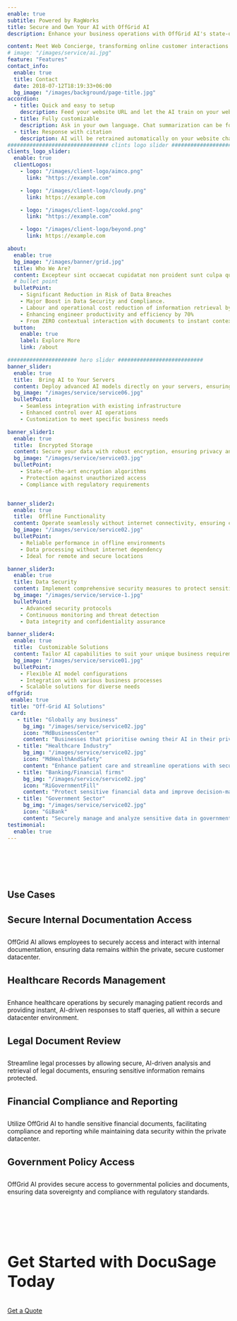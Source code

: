 ```yaml
---
enable: true
subtitle: Powered by RagWorks
title: Secure and Own Your AI with OffGrid AI
description: Enhance your business operations with OffGrid AI's state-of-the-art technology, designed  to provide unparalleled security and innovation tailored to your specific needs.

content: Meet Web Concierge, transforming online customer interactions with its advanced website bot, powered by RagWorks technology.
# image: "/images/service/ai.jpg"
feature: "Features"
contact_info:
  enable: true
  title: Contact
  date: 2018-07-12T18:19:33+06:00
  bg_image: "/images/background/page-title.jpg"
accordion:
  - title: Quick and easy to setup
    description: Feed your website URL and let the AI train on your website. Then embed the AI bot in your website.
  - title: Fully customizable
    description: Ask in your own language. Chat summarization can be forwarded to your sales/marketing teams.
  - title: Response with citation
    description: AI will be retrained automatically on your website changes and AI will answer with the accurate citation on your website.
################################ clints logo slider ################################
clients_logo_slider:
  enable: true
  clientLogos:
    - logo: "/images/client-logo/aimco.png"
      link: "https://example.com"

    - logo: "/images/client-logo/cloudy.png"
      link: https://example.com

    - logo: "/images/client-logo/cookd.png"
      link: "https://example.com"

    - logo: "/images/client-logo/beyond.png"
      link: https://example.com

about:
  enable: true
  bg_image: "/images/banner/grid.jpg"
  title: Who We Are?
  content: Excepteur sint occaecat cupidatat non proident sunt culpa qui officia deserunt mollit anim id est laborum.
  # bullet point
  bulletPoint:
    - Significant Reduction in Risk of Data Breaches
    - Major Boost in Data Security and Compliance.
    - Labour and operational cost reduction of information retrieval by 80%
    - Enhancing engineer productivity and efficiency by 70%
    - From ZERO contextual interaction with documents to instant contextual response
  button:
    enable: true
    label: Explore More
    link: /about

###################### hero slider ###########################
banner_slider:
  enable: true
  title:  Bring AI to Your Servers
  content: Deploy advanced AI models directly on your servers, ensuring control and customization.
  bg_image: "/images/service/service06.jpg"
  bulletPoint:
    - Seamless integration with existing infrastructure
    - Enhanced control over AI operations
    - Customization to meet specific business needs

banner_slider1:
  enable: true
  title:  Encrypted Storage
  content: Secure your data with robust encryption, ensuring privacy and compliance with industry standards.
  bg_image: "/images/service/service03.jpg"
  bulletPoint:
    - State-of-the-art encryption algorithms
    - Protection against unauthorized access
    - Compliance with regulatory requirements


banner_slider2:
  enable: true
  title:  Offline Functionality
  content: Operate seamlessly without internet connectivity, ensuring continuous AI performance.
  bg_image: "/images/service/service02.jpg"
  bulletPoint:
    - Reliable performance in offline environments
    - Data processing without internet dependency
    - Ideal for remote and secure locations

banner_slider3:
  enable: true
  title: Data Security
  content: Implement comprehensive security measures to protect sensitive information from breaches.
  bg_image: "/images/service/service-1.jpg"
  bulletPoint:
    - Advanced security protocols
    - Continuous monitoring and threat detection
    - Data integrity and confidentiality assurance

banner_slider4:
  enable: true
  title:  Customizable Solutions
  content: Tailor AI capabilities to suit your unique business requirements and workflows.
  bg_image: "/images/service/service01.jpg"
  bulletPoint:
    - Flexible AI model configurations
    - Integration with various business processes
    - Scalable solutions for diverse needs
offgrid:
 enable: true
 title: "Off-Grid AI Solutions"
 card:
   - title: "Globally any business"
     bg_img: "/images/service/service02.jpg"
     icon: "MdBusinessCenter"
     content: "Businesses that prioritise owning their AI in their private datacenters and maintaining control over their data."
   - title: "Healthcare Industry"
     bg_img: "/images/service/service02.jpg"
     icon: "MdHealthAndSafety"
     content: "Enhance patient care and streamline operations with secure, offline AI solutions tailored for the healthcare industry."
   - title: "Banking/Financial firms"
     bg_img: "/images/service/service02.jpg"
     icon: "RiGovernmentFill"
     content: "Protect sensitive financial data and improve decision-making processes with encrypted, on-premise AI capabilities."
   - title: "Government Sector"
     bg_img: "/images/service/service02.jpg"
     icon: "GiBank"
     content: "Securely manage and analyze sensitive data in government operations with encrypted AI solutions that meet regulatory standards."
testimonial:
  enable: true
---
```


<section class="section">
<h2 class="text-center text-black text-4xl m-0 pb-6" id="use-cases">Use Cases</h2>
<div class="container overlay-content">
<div class="row">
<div class="lg:col-4  ">
<div class="rounded-lg shadow-xl grid place-content-center h-5/6 mb-5 p-5">

#### Secure Internal Documentation Access

 OffGrid AI allows employees to securely access and interact with internal documentation, ensuring data remains within the private, secure customer datacenter.

</div>
</div>
<div class="lg:col-4 ">
<div class="rounded-lg shadow-xl grid place-content-center h-5/6 mb-5 p-5">

#### Healthcare Records Management

 Enhance healthcare operations by securely managing patient records and providing instant, AI-driven responses to staff queries, all within a secure datacenter environment.


</div>
</div>
<div class="lg:col-4  ">
<div class="rounded-lg shadow-xl grid place-content-center h-5/6 mb-5 p-5">

####  Legal Document Review

Streamline legal processes by allowing secure, AI-driven analysis and retrieval of legal documents, ensuring sensitive information remains protected.


</div>
</div>


<div class="lg:col-4 ml-auto   ">
<div class="rounded-lg shadow-xl grid place-content-center h-5/6 mb-5 p-5">

#### Financial Compliance and Reporting

Utilize OffGrid AI to handle sensitive financial documents, facilitating compliance and reporting while maintaining data security within the private datacenter.


</div>
</div>
<div class="lg:col-4 mr-auto   ">
<div class="rounded-lg shadow-xl grid place-content-center h-5/6 mb-5 p-5">

#### Government Policy Access

OffGrid AI provides secure access to governmental policies and documents, ensuring data sovereignty and compliance with regulatory standards.


</div>
</div>
</div>
</div>
</section>
 <section
      class="section-sm my-10 p-0 pb-5 bg-cover bg-center overlay rounded-lg after:bg-primary/60 bg-no-repeat"
      style="background: url(/images/background/cta.jpg) no-repeat center;
    background-size: cover;"
    >
      <div class="container overlay-content">
        <div class="row items-center text-center lg:text-start gy-4">
          <div class="lg:col-6 mb-5">
              <h3 class="text-white h3 font-medium" >
Get Started with DocuSage Today
              </h3>
          </div>
          <div class="lg:col-6 mb-5 lg:text-right">        
              <a
                href=""
                class="btn btn-primary-white"
              >Get a Quote </a>
          </div>
        </div>
      </div>
    </section>


<style>
h4{
      font-size: 22px;
}
h3{
  font-size: 36px;
}

.content .list-content {
    padding-left: 2.5rem !important;
}

.check {
    color: #00bf52;
    width:30px;
    height:30px;
    margin:auto;
}
    .section {
        padding-top: 4rem;
        padding-bottom: 4rem;
    }
.xmark {
    color: #f00;
    width:30px;
    height:30px;
      margin:auto;
}
#we-are-exceptional{
  margin-top:40px !important;
}
.content ul li::before {
    background-size: 100% !important;
    }
    #features,#benefits,#we-are-exceptional{
      text-align:center;
    }
    b{
      font-size: 17px !important;
    }
    .test span,.test .separator{
      display:none;
    }
    #offgrid-ai{
         text-align: center;
    }
     @media(max-width:600px){
       th,td{
        padding: 5px !important;
       }
       td,th{
        font-size:12px !important;
       }
       .section {
    padding-top: 2rem;
    padding-bottom: 2rem;
}
    }
</style>
